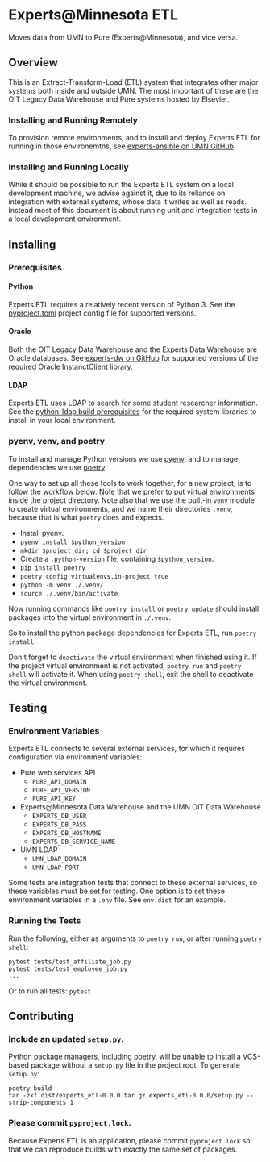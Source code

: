 # Experts@Minnesota ETL

Moves data from UMN to Pure (Experts@Minnesota), and vice versa.

## Overview

This is an Extract-Transform-Load (ETL) system that integrates other major
systems both inside and outside UMN. The most important of these are the
OIT Legacy Data Warehouse and Pure systems hosted by Elsevier.

### Installing and Running Remotely

To provision remote environments, and to install and deploy Experts ETL for
running in those environemtns, see
[experts-ansible on UMN GitHub](https://github.umn.edu/Libraries/experts-ansible).

### Installing and Running Locally

While it should be possible to run the Experts ETL system on a local
development machine, we advise against it, due to its reliance on
integration with external systems, whose data it writes as well as reads.
Instead most of this document is about running unit and integration tests
in a local development environment.

## Installing

### Prerequisites

#### Python

Experts ETL requires a relatively recent version of Python 3. See the
[pyproject.toml](pyproject.toml) project config file for supported versions.

#### Oracle

Both the OIT Legacy Data Warehouse and the Experts Data Warehouse are Oracle
databases. See [experts-dw on GitHub](https://github.com/UMNLibraries/experts-dw)
for supported versions of the required Oracle InstanctClient library.

#### LDAP

Experts ETL uses LDAP to search for some student researcher information. See the
[python-ldap build prerequisites](https://www.python-ldap.org/en/python-ldap-3.3.0/installing.html#build-prerequisites)
for the required system libraries to install in your local environment.

### pyenv, venv, and poetry

To install and manage Python versions we use
[pyenv](https://github.com/pyenv/pyenv), and to manage dependencies we use
[poetry](https://poetry.eustace.io/).

One way to set up all these tools to work together, for a new project, is to
follow the workflow below. Note that we prefer to put virtual environments
inside the project directory. Note also that we use the built-in `venv` module
to create virtual environments, and we name their directories `.venv`, because
that is what `poetry` does and expects.

* Install pyenv.
* `pyenv install $python_version`
* `mkdir $project_dir; cd $project_dir`
* Create a `.python-version` file, containing `$python_version`.
* `pip install poetry`
* `poetry config virtualenvs.in-project true`
* `python -m venv ./.venv/`
* `source ./.venv/bin/activate`

Now running commands like `poetry install` or `poetry update` should install
packages into the virtual environment in `./.venv`.

So to install the python package dependencies for Experts ETL, run `poetry install`.

Don't forget to `deactivate` the virtual environment when finished using it. If
the project virtual environment is not activated, `poetry run` and `poetry
shell` will activate it.  When using `poetry shell`, exit the shell to
deactivate the virtual environment.

## Testing

### Environment Variables

Experts ETL connects to several external services, for which it requires configuration
via environment variables:

* Pure web services API
  * `PURE_API_DOMAIN`
  * `PURE_API_VERSION`
  * `PURE_API_KEY`
* Experts@Minnesota Data Warehouse and the UMN OIT Data Warehouse
  * `EXPERTS_DB_USER`
  * `EXPERTS_DB_PASS`
  * `EXPERTS_DB_HOSTNAME`
  * `EXPERTS_DB_SERVICE_NAME`
* UMN LDAP
  * `UMN_LDAP_DOMAIN`
  * `UMN_LDAP_PORT`

Some tests are integration tests that connect to these external services, so
these variables must be set for testing. One option is to set these
environment variables in a `.env` file. See `env.dist` for an example.

### Running the Tests

Run the following, either as arguments
to `poetry run`, or after running `poetry shell`:

```
pytest tests/test_affiliate_job.py
pytest tests/test_employee_job.py
...
```

Or to run all tests: `pytest`

## Contributing

### Include an updated `setup.py`.

Python package managers, including poetry, will be unable to install a VCS-based
package without a `setup.py` file in the project root. To generate `setup.py`:

```
poetry build
tar -zxf dist/experts_etl-0.0.0.tar.gz experts_etl-0.0.0/setup.py --strip-components 1
```

### Please commit `pyproject.lock`.

Because Experts ETL is an application, please commit `pyproject.lock` so that we
can reproduce builds with exactly the same set of packages.
